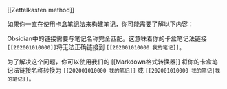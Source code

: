 [[Zettelkasten method]]

如果你一直在使用卡盒笔记法来构建笔记，你可能需要了解以下内容：

Obsidian中的链接需要与笔记名称完全匹配。这意味着你的卡盒笔记法链接 `[[202001010000]]`将无法正确链接到 `[[202001010000 我的笔记]]`。

为了解决这个问题，你可以使用我们的 [[Markdown格式转换器]] 将你的卡盒笔记法链接名称转换为 `[[202001010000 我的笔记]]` 或 `[[202001010000 我的笔记|我的笔记]]`。